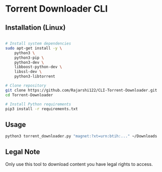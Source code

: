 # Torrent Downloader CLI

## Installation (Linux)
```bash

# Install system dependencies
sudo apt-get install -y \
    python3 \
    python3-pip \
    python3-dev \
    libboost-python-dev \
    libssl-dev \
    python3-libtorrent

# Clone repository
git clone https://github.com/Rajarshi122/CLI-Torrent-Downloader.git
cd Torrent-Downloader

# Install Python requirements
pip3 install -r requirements.txt
```

## Usage
```bash
python3 torrent_downloader.py "magnet:?xt=urn:btih:..." ~/Downloads
```

## Legal Note
Only use this tool to download content you have legal rights to access.
